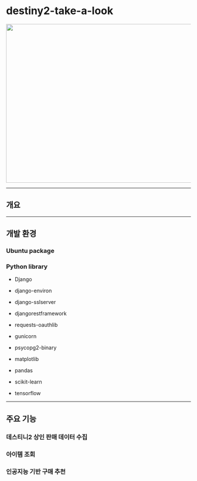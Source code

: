 # destiny2-take-a-look
<img src="https://user-images.githubusercontent.com/42332051/231317411-e5c17825-fcc8-41de-8470-428e972f80a8.png" width="768" height="432">

---

## 개요

---

## 개발 환경

### Ubuntu package

### Python library
- Django
- django-environ
- django-sslserver
- djangorestframework
- requests-oauthlib

- gunicorn
- psycopg2-binary

- matplotlib
- pandas

- scikit-learn
- tensorflow

---

## 주요 기능

### 데스티니2 상인 판매 데이터 수집

### 아이템 조회

### 인공지능 기반 구매 추천
